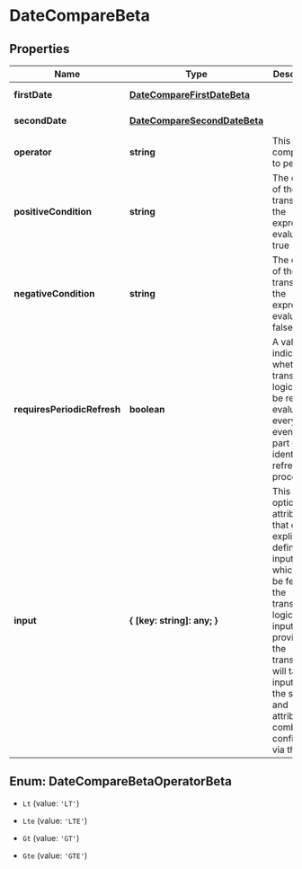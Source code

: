 # DateCompareBeta

## Properties

Name | Type | Description | Notes
------------ | ------------- | ------------- | -------------
**firstDate** | [**DateCompareFirstDateBeta**](DateCompareFirstDateBeta.md) |  | [default to undefined]
**secondDate** | [**DateCompareSecondDateBeta**](DateCompareSecondDateBeta.md) |  | [default to undefined]
**operator** | **string** | This is the comparison to perform. | Operation | Description | | --------- | ------- | | LT        | Strictly less than: &#x60;firstDate &lt; secondDate&#x60; | | LTE       | Less than or equal to: &#x60;firstDate &lt;&#x3D; secondDate&#x60; | | GT        | Strictly greater than: &#x60;firstDate &gt; secondDate&#x60; | | GTE       | Greater than or equal to: &#x60;firstDate &gt;&#x3D; secondDate&#x60; |  | [default to undefined]
**positiveCondition** | **string** | The output of the transform if the expression evalutes to true | [default to undefined]
**negativeCondition** | **string** | The output of the transform if the expression evalutes to false | [default to undefined]
**requiresPeriodicRefresh** | **boolean** | A value that indicates whether the transform logic should be re-evaluated every evening as part of the identity refresh process | [optional] [default to false]
**input** | **{ [key: string]: any; }** | This is an optional attribute that can explicitly define the input data which will be fed into the transform logic. If input is not provided, the transform will take its input from the source and attribute combination configured via the UI. | [optional] [default to undefined]



## Enum: DateCompareBetaOperatorBeta


* `Lt` (value: `'LT'`)

* `Lte` (value: `'LTE'`)

* `Gt` (value: `'GT'`)

* `Gte` (value: `'GTE'`)



